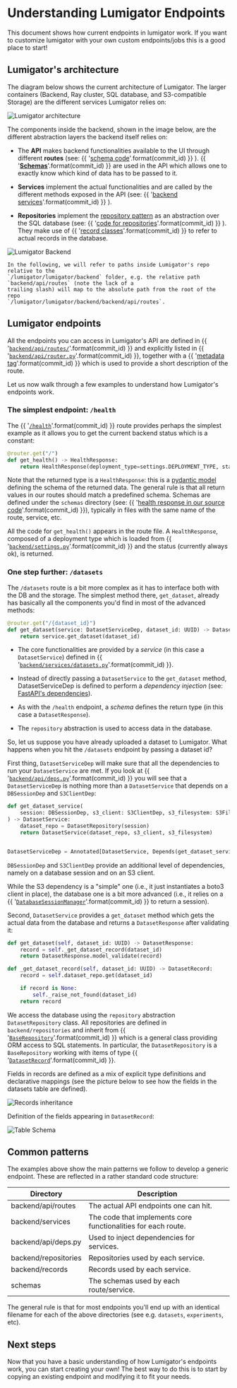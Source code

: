 # Understanding Lumigator Endpoints

This document shows how current endpoints in lumigator work. If you want to customize lumigator with
your own custom endpoints/jobs this is a good place to start!

## Lumigator's architecture

The diagram below shows the current architecture of Lumigator. The larger containers (Backend, Ray
cluster, SQL database, and S3-compatible Storage) are the different services Lumigator relies on:

![Lumigator architecture](../../assets/lumigator-architecture.svg)

The components inside the backend, shown in the image below, are the different abstraction layers
the backend itself relies on:

* The **API** makes backend functionalities available to the UI through different **routes** (see: {{ '[schema code](https://github.com/mozilla-ai/lumigator/blob/{}/lumigator/lumigator/backend/backend/api/routes)'.format(commit_id) }} ).
{{ '[**Schemas**](https://github.com/mozilla-ai/lumigator/blob/{}/lumigator/lumigator/schemas)'.format(commit_id) }}
  are used in the API which allows one to exactly know which kind of data has to be passed to it.

* **Services** implement the actual functionalities and are called by the different methods exposed
  in the API (see: {{ '[backend services](https://github.com/mozilla-ai/lumigator/blob/{}/lumigator/lumigator/backend/backend/services)'.format(commit_id) }} ).

* **Repositories** implement the [repository pattern](https://www.cosmicpython.com/book/chapter_02_repository.html)
  as an abstraction over the SQL database (see: {{ '[code for repositories](https://github.com/mozilla-ai/lumigator/blob/{}/lumigator/lumigator/backend/backend/repositories)'.format(commit_id) }} ).
  They make use of {{ '[record classes](https://github.com/mozilla-ai/lumigator/blob/{}/lumigator/lumigator/backend/backend/records)'.format(commit_id) }} to refer to actual records in the database.

![Lumigator Backend](../../assets/lumigator-backend.svg)

```{admonition} Notation
In the following, we will refer to paths inside Lumigator's repo relative to the
`/lumigator/lumigator/backend` folder, e.g. the relative path `backend/api/routes` (note the lack of a
trailing slash) will map to the absolute path from the root of the repo
`/lumigator/lumigator/backend/backend/api/routes`.
```

## Lumigator endpoints

All the endpoints you can access in Lumigator's API are defined in
{{ '[`backend/api/routes/`](https://github.com/mozilla-ai/lumigator/blob/{}/lumigator/lumigator/backend/backend/api/routes)'.format(commit_id) }}
and explicitly listed in
{{ '[`backend/api/router.py`](https://github.com/mozilla-ai/lumigator/blob/{}/lumigator/lumigator/backend/backend/api/router.py)'.format(commit_id) }},
together with a {{ '[metadata tag](https://github.com/mozilla-ai/lumigator/blob/{}/lumigator/lumigator/backend/backend/api/tags.py)'.format(commit_id) }}
which is used to provide a short description of the route.

Let us now walk through a few examples to understand how Lumigator's endpoints work.

### The simplest endpoint: `/health`

The {{ '[`/health`](https://github.com/mozilla-ai/lumigator/blob/{}/lumigator/lumigator/backend/backend/api/routes/health.py)'.format(commit_id) }}
route provides perhaps the simplest example as it allows you to get the current backend status which
is a constant:

```python
@router.get("/")
def get_health() -> HealthResponse:
    return HealthResponse(deployment_type=settings.DEPLOYMENT_TYPE, status="OK")
```

Note that the returned type is a `HealthResponse`: this is a
[pydantic model](https://docs.pydantic.dev/latest/api/base_model/) defining the schema of the
returned data. The general rule is that all return values in our routes should match a predefined
schema. Schemas are defined under the `schemas` directory (see: {{ '[health response in our source code](https://github.com/mozilla-ai/lumigator/blob/{}/lumigator/lumigator/schemas/lumigator_schemas/extras.py#L16)'.format(commit_id) }}),
typically in files with the same name of the route, service, etc.

All the code for `get_health()` appears in the route file. A `HealthResponse`, composed of a
deployment type which is loaded from
{{ '[`backend/settings.py`](https://github.com/mozilla-ai/lumigator/blob/{}/lumigator/lumigator/backend/backend/settings.py#L12)'.format(commit_id) }}
and the status (currently always ok), is returned.

### One step further: `/datasets`

The `/datasets` route is a bit more complex as it has to interface both with the DB and the storage.
The simplest method there, `get_dataset`, already has basically all the components you'd find in
most of the advanced methods:

```python
@router.get("/{dataset_id}")
def get_dataset(service: DatasetServiceDep, dataset_id: UUID) -> DatasetResponse:
    return service.get_dataset(dataset_id)
```

* The core functionalities are provided by a *service* (in this case a `DatasetService`) defined in
  {{ '[`backend/services/datasets.py`](https://github.com/mozilla-ai/lumigator/blob/{}/lumigator/lumigator/backend/backend/services/datasets.py)'.format(commit_id) }}.

* Instead of directly passing a `DatasetService` to the `get_dataset` method, DatasetServiceDep is
  defined to perform a *dependency injection* (see:
  [FastAPI's dependencies](https://fastapi.tiangolo.com/tutorial/dependencies/)).

* As with the `/health` endpoint, a *schema* defines the return type (in this case a
  `DatasetResponse`).

* The `repository` abstraction is used to access data in the database.

So, let us suppose you have already uploaded a dataset to Lumigator. What happens when you hit the
`/datasets` endpoint by passing a dataset id?

First thing, `DatasetServiceDep` will make sure that all the dependencies to run your
`DatasetService` are met. If you look at
{{ '[`backend/api/deps.py`](https://github.com/mozilla-ai/lumigator/blob/{}/lumigator/lumigator/backend/backend/api/deps.py)'.format(commit_id) }}
you will see that a `DatasetServiceDep` is nothing more than a `DatasetService` that depends on a
`DBSessionDep` and `S3ClientDep`:

```python
def get_dataset_service(
    session: DBSessionDep, s3_client: S3ClientDep, s3_filesystem: S3FileSystemDep
) -> DatasetService:
    dataset_repo = DatasetRepository(session)
    return DatasetService(dataset_repo, s3_client, s3_filesystem)


DatasetServiceDep = Annotated[DatasetService, Depends(get_dataset_service)]
```

`DBSessionDep` and `S3ClientDep` provide an additional level of dependencies, namely on a
database session and on an S3 client.

While the S3 dependency is a "simple" one (i.e., it just instantiates a boto3 client in place), the
database one is a bit more advanced (i.e., it relies on a
{{ '[`DatabaseSessionManager`](https://github.com/mozilla-ai/lumigator/blob/{}/lumigator/lumigator/backend/backend/db.py)'.format(commit_id) }}
to return a session).

Second, `DatasetService` provides a `get_dataset` method which gets the actual data from the
database and returns a `DatasetResponse` after validating it:

```python
def get_dataset(self, dataset_id: UUID) -> DatasetResponse:
    record = self._get_dataset_record(dataset_id)
    return DatasetResponse.model_validate(record)

def _get_dataset_record(self, dataset_id: UUID) -> DatasetRecord:
    record = self.dataset_repo.get(dataset_id)

    if record is None:
        self._raise_not_found(dataset_id)
    return record
```

We access the database using the `repository` abstraction `DatasetRepository` class. All
repositories are defined in `backend/repositories` and inherit from
{{ '[`BaseRepository`](https://github.com/mozilla-ai/lumigator/blob/{}/lumigator/lumigator/backend/backend/repositories/base.py)'.format(commit_id) }}
which is a general class providing ORM access to SQL statements. In particular, the
`DatasetRepository` is a `BaseRepository` working with items of type
{{ '[`DatasetRecord`](https://github.com/mozilla-ai/lumigator/blob/{}/lumigator/lumigator/backend/backend/records/datasets.py)'.format(commit_id) }}.

Fields in records are defined as a mix of explicit type definitions and declarative mappings (see the picture below to
see how the fields in the datasets table are defined).

![Records inheritance](../../assets/records_inheritance.jpg)

Definition of the fields appearing in `DatasetRecord`:

![Table Schema](../../assets/table_schema.png)

## Common patterns

The examples above show the main patterns we follow to develop a generic endpoint. These are
reflected in a rather standard code structure:

| Directory            | Description                                                   |
|----------------------|---------------------------------------------------------------|
| backend/api/routes   | The actual API endpoints one can hit.                         |
| backend/services     | The code that implements core functionalities for each route. |
| backend/api/deps.py  | Used to inject dependencies for services.                     |
| backend/repositories | Repositories used by each service.                            |
| backend/records      | Records used by each service.                                 |
| schemas              | The schemas used by each route/service.                       |

The general rule is that for most endpoints you'll end up with an identical filename for each of the
above directories (see e.g. `datasets`, `experiments`, etc).

## Next steps

Now that you have a basic understanding of how Lumigator's endpoints work, you can start creating
your own! The best way to do this is to start by copying an existing endpoint and modifying it to
fit your needs.
